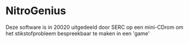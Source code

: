 # NitroGenius
Deze software is in 20020 uitgedeeld door SERC op een mini-CDrom om het stikstofprobleem bespreekbaar te maken in een 'game'
